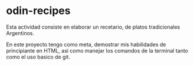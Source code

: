 # odin-recipes

Esta actividad consiste en elaborar un recetario, de platos tradicionales Argentinos.

En este proyecto tengo como meta, demostrar mis habilidades de principiante en HTML, asi como manejar los comandos de la terminal tanto como el uso basico de git.